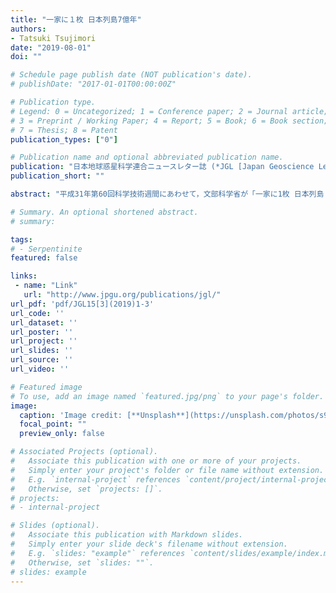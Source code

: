 ```yaml
---
title: "一家に１枚 日本列島7億年"
authors:
- Tatsuki Tsujimori
date: "2019-08-01"
doi: ""

# Schedule page publish date (NOT publication's date).
# publishDate: "2017-01-01T00:00:00Z"

# Publication type.
# Legend: 0 = Uncategorized; 1 = Conference paper; 2 = Journal article;
# 3 = Preprint / Working Paper; 4 = Report; 5 = Book; 6 = Book section;
# 7 = Thesis; 8 = Patent
publication_types: ["0"]

# Publication name and optional abbreviated publication name.
publication: "日本地球惑星科学連合ニュースレター誌 (*JGL [Japan Geoscience Letters]*), v. 15, no. 3, p. 1-3"
publication_short: ""

abstract: "平成31年第60回科学技術週間にあわせて，文部科学省が「一家に1枚 日本列島７億年」ポスターを刊行した．『一家に1枚』シリーズとして毎年１件が採用され，第15作目となった今年は，地球科学分野からの提案が採択された．日本が誕生した約７億年前から太平洋が消滅する約２億年後の未来予想まで描いた地質年代表と日本列島の地質とプレート境界の位置を示す地図を基本に，プレート沈み込み帯でできる典型的な岩石や国産の美しい鉱物・化石の写真，および沈み込み帯についてのイラスト・解説が配置されている．ポスターの電子ファイルは科学技術週間のウェブサイト（http://stw.mext.go.jp/）から無料でダウンロードできる．"

# Summary. An optional shortened abstract.
# summary: 

tags: 
# - Serpentinite
featured: false

links:
 - name: "Link"
   url: "http://www.jpgu.org/publications/jgl/"
url_pdf: 'pdf/JGL15[3](2019)1-3'
url_code: ''
url_dataset: ''
url_poster: ''
url_project: ''
url_slides: ''
url_source: ''
url_video: ''

# Featured image
# To use, add an image named `featured.jpg/png` to your page's folder. 
image: 
  caption: 'Image credit: [**Unsplash**](https://unsplash.com/photos/s9CC2SKySJM)'
  focal_point: ""
  preview_only: false

# Associated Projects (optional).
#   Associate this publication with one or more of your projects.
#   Simply enter your project's folder or file name without extension.
#   E.g. `internal-project` references `content/project/internal-project/index.md`.
#   Otherwise, set `projects: []`.
# projects:
# - internal-project

# Slides (optional).
#   Associate this publication with Markdown slides.
#   Simply enter your slide deck's filename without extension.
#   E.g. `slides: "example"` references `content/slides/example/index.md`.
#   Otherwise, set `slides: ""`.
# slides: example
---
```

